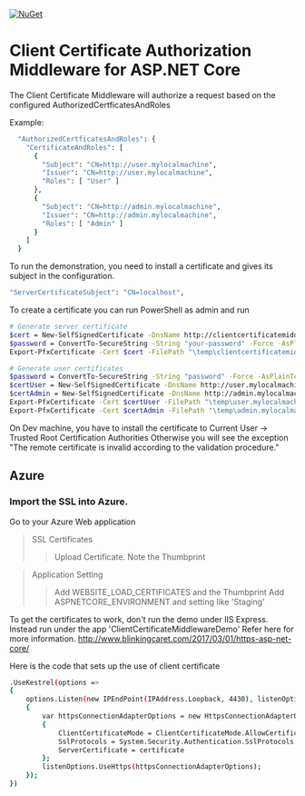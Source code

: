 [![NuGet](https://img.shields.io/nuget/v/CWiz.ClientCertificateMiddleware.svg)](https://www.nuget.org/packages/CWiz.ClientCertificateMiddleware)

# Client Certificate Authorization Middleware for ASP.NET Core
The Client Certificate Middleware will authorize a request based on the configured AuthorizedCertficatesAndRoles

Example:
```sh
  "AuthorizedCertficatesAndRoles": {
    "CertificateAndRoles": [
      {
        "Subject": "CN=http://user.mylocalmachine",
        "Issuer": "CN=http://user.mylocalmachine",
        "Roles": [ "User" ]
      },
      {
        "Subject": "CN=http://admin.mylocalmachine",
        "Issuer": "CN=http://admin.mylocalmachine",
        "Roles": [ "Admin" ]
      }
    ]
  }
```

To run the demonstration, you need to install a certificate and gives its subject in the configuration.
```sh
"ServerCertificateSubject": "CN=localhost",
```

To create a certificate you can run PowerShell as admin and run
```sh
# Generate server certificate
$cert = New-SelfSignedCertificate -DnsName http://clientcertificatemiddlewaredemo.azurewebsites.net -CertStoreLocation "cert:\LocalMachine\My"
$password = ConvertTo-SecureString -String "your-password" -Force -AsPlainText
Export-PfxCertificate -Cert $cert -FilePath "\temp\clientcertificatemiddlewaredemo.pfx" -Password $password

# Generate user certificates
$password = ConvertTo-SecureString -String "password" -Force -AsPlainText
$certUser = New-SelfSignedCertificate -DnsName http://user.mylocalmachine -CertStoreLocation "cert:\LocalMachine\My"
$certAdmin = New-SelfSignedCertificate -DnsName http://admin.mylocalmachine -CertStoreLocation "cert:\LocalMachine\My"
Export-PfxCertificate -Cert $certUser -FilePath "\temp\user.mylocalmachine.pfx" -Password $password
Export-PfxCertificate -Cert $certAdmin -FilePath "\temp\admin.mylocalmachine.pfx" -Password $password
```
On Dev machine, you have to install the certificate to Current User -> Trusted Root Certification Authorities
Otherwise you will see the exception "The remote certificate is invalid according to the validation procedure."

## Azure

### Import the SSL into Azure. 
Go to your Azure Web application
> SSL Certificates  
>> Upload Certificate.
>> Note the Thumbprint

> Application Setting
>> Add WEBSITE_LOAD_CERTIFICATES and the Thumbprint
>> Add ASPNETCORE_ENVIRONMENT  and setting like 'Staging'


To get the certificates to work, don't run the demo under IIS Express. Instead run under the app 'ClientCertificateMiddlewareDemo'
Refer here for more information.
http://www.blinkingcaret.com/2017/03/01/https-asp-net-core/


Here is the code that sets up the use of client certificate
```sh
.UseKestrel(options =>
{
    options.Listen(new IPEndPoint(IPAddress.Loopback, 4430), listenOptions =>
    {
        var httpsConnectionAdapterOptions = new HttpsConnectionAdapterOptions()
        {
            ClientCertificateMode = ClientCertificateMode.AllowCertificate,
            SslProtocols = System.Security.Authentication.SslProtocols.Tls,
            ServerCertificate = certificate
        };
        listenOptions.UseHttps(httpsConnectionAdapterOptions);
    });
})
```
